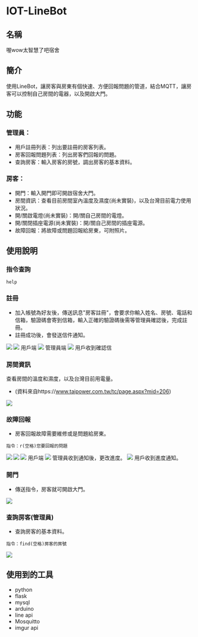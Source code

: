 # IOT-LineBot

## 名稱
喔wow太智慧了吧宿舍

## 簡介
使用LineBot，讓房客與房東有個快速、方便回報問題的管道，結合MQTT，讓房客可以控制自己房間的電器，以及開啟大門。

## 功能
### 管理員：

* 用戶註冊列表：列出要註冊的房客列表。
* 房客回報問題列表：列出房客們回報的問題。
* 查詢房客：輸入房客的房號，調出房客的基本資料。

### 房客：

* 開門：輸入開門即可開啟宿舍大門。
* 房間資訊：查看目前房間室內溫度及濕度(尚未實裝)，以及台灣目前電力使用狀況。
* 開/關啟電燈(尚未實裝)：開/關自己房間的電燈。
* 開/關閉插座電源(尚未實裝)：開/關自己房間的插座電源。
* 故障回報：將故障或問題回報給房東，可附照片。

## 使用說明
### 指令查詢
```
help
```
### 註冊
* 加入帳號為好友後，傳送訊息"房客註冊"，會要求你輸入姓名、房號、電話和信箱，驗證碼會寄到信箱，輸入正確的驗證碼後需等管理員確認後，完成註冊。
* 註冊成功後，會發送信件通知。

<img src="https://github.com/jay002200/IOT-LineBot/blob/main/img/us1-1.jpg">
用戶端
<img align="left" src="https://github.com/jay002200/IOT-LineBot/blob/main/img/ad1-1.png"><img  src="https://github.com/jay002200/IOT-LineBot/blob/main/img/ad1.jpg">
管理員端
<img src="https://github.com/jay002200/IOT-LineBot/blob/main/img/us2.png">
用戶收到確認信

### 房間資訊
查看房間的溫度和濕度，以及台灣目前用電量。
* (資料來自https://www.taipower.com.tw/tc/page.aspx?mid=206)
<img src="https://github.com/jay002200/IOT-LineBot/blob/main/img/us3.jpg">

### 故障回報
* 房客回報故障需要維修或是問題給房東。
```
指令：r(空格)您要回報的問題
```
<img align="left" src="https://github.com/jay002200/IOT-LineBot/blob/main/img/us4.jpg"><img  src="https://github.com/jay002200/IOT-LineBot/blob/main/img/us5.jpg">
用戶端
<img align="left" src="https://github.com/jay002200/IOT-LineBot/blob/main/img/ade2.jpg"><img  src="https://github.com/jay002200/IOT-LineBot/blob/main/img/ad3.jpg">
管理員收到通知後，更改進度。
<img src="https://github.com/jay002200/IOT-LineBot/blob/main/img/us7.jpg">
用戶收到進度通知。

### 開門
* 傳送指令，房客就可開啟大門。
<img src="https://github.com/jay002200/IOT-LineBot/blob/main/img/x4cg4-drlt1.gif">

### 查詢房客(管理員)
* 查詢房客的基本資料。
```
指令：find(空格)房客的房號
```
<img src="https://github.com/jay002200/IOT-LineBot/blob/main/img/ad2.jpg">

## 使用到的工具
* python
* flask
* mysql
* arduino
* line api
* Mosquitto
* imgur api





